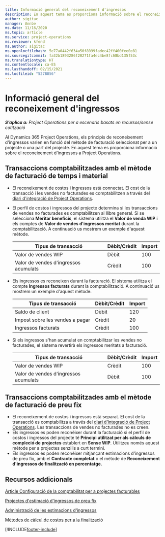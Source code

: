 ```yaml
---
title: Informació general del reconeixement d'ingressos
description: En aquest tema es proporciona informació sobre el reconeixement d'ingressos a Project Operations.
author: sigitac
manager: Annbe
ms.date: 11/16/2020
ms.topic: article
ms.service: project-operations
ms.reviewer: kfend
ms.author: sigitac
ms.openlocfilehash: 5e77a0442f634a50f8099fadec42ff400fee0e81
ms.sourcegitcommit: fa32b1893286f20271fa4ec4be8fc68bd135f53c
ms.translationtype: HT
ms.contentlocale: ca-ES
ms.lasthandoff: 02/15/2021
ms.locfileid: "5278856"
---
```

# <a name="revenue-recognition-overview"></a>Informació general del reconeixement d'ingressos

_**S'aplica a:** Project Operations per a escenaris basats en recursos/sense cotització_

Al Dynamics 365 Project Operations, els principis de reconeixement d'ingressos varien en funció del mètode de facturació seleccionat per a un projecte o una part del projecte. En aquest tema es proporciona informació sobre el reconeixement d'ingressos a Project Operations.

## <a name="transactions-accounted-using-time-and-material-billing-method"></a>Transaccions comptabilitzades amb el mètode de facturació de temps i material

- El reconeixement de costos i ingressos està connectat. El cost de la transacció i les vendes no facturades es comptabilitzen a través del [diari d'integració de Project Operations](../project-accounting/project-operations-integration-journal.md).
- El perfil de costos i ingressos del projecte determina si les transaccions de vendes no facturades es comptabilitzen al llibre general. Si se selecciona **Meritar beneficis**, el sistema utilitza el **Valor de venda WIP** i els comptes de **Valor de vendes d'ingressos meritat** durant la comptabilització. A continuació us mostrem un exemple d'aquest mètode.  

  | Tipus de transacció | Dèbit/Crèdit | Import |
  | --- | --- | --- |
  | Valor de vendes WIP | Dèbit | 100 |
  | Valor de vendes d'ingressos acumulats | Crèdit | 100 |

- Els ingressos es reconeixen durant la facturació. El sistema utilitza el compte **Ingressos facturats** durant la comptabilització. A continuació us mostrem un exemple d'aquest mètode.  

  | Tipus de transacció | Dèbit/Crèdit | Import |
  | --- | --- | --- |
  | Saldo de client | Dèbit | 120 |
  | Impost sobre les vendes a pagar | Crèdit | 20 |
  | Ingressos facturats | Crèdit | 100 |

- Si els ingressos s'han acumulat en comptabilitzar les vendes no facturades, el sistema revertirà els ingressos meritats a facturació.

  | Tipus de transacció | Dèbit/Crèdit | Import |
  | --- | --- | --- |
  | Valor de vendes WIP | Crèdit | 100 |
  | Valor de vendes d'ingressos acumulats | Dèbit | 100 |

## <a name="transactions-accounted-using-the-fixed-price-billing-method"></a>Transaccions comptabilitzades amb el mètode de facturació de preu fix

- El reconeixement de costos i ingressos està separat. El cost de la transacció es comptabilitza a través del [diari d'integració de Project Operations](../project-accounting/project-operations-integration-journal.md). Les transaccions de vendes no facturades no es creen.
- Els ingressos es poden reconèixer durant la facturació si el perfil de costos i ingressos del projecte té **Principi utilitzat per als càlculs de compleció de projectes** establert en **Sense WIP**. Utilitzeu només aquest mètode per a projectes senzills a curt termini.
- Els ingressos es poden reconèixer mitjançant estimacions d'ingressos de preu fix, amb el **Contracte completat** o el mètode de **Reconeixement d'ingressos de finalització en percentatge**.

## <a name="additional-resources"></a>Recursos addicionals
[Article Configuració de la comptabilitat per a projectes facturables](../project-accounting/configure-accounting-billable-projects.md)

[Projectes d'estimació d'ingressos de preu fix](rev-rec-percentage-completion-method.md)

[Administració de les estimacions d'ingressos](rev-rec-completed-contract-method.md)

[Mètodes de càlcul de costos per a la finalització](cost-complete-methods.md)


[!INCLUDE[footer-include](../includes/footer-banner.md)]